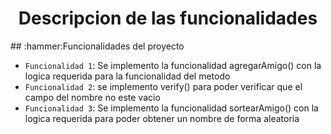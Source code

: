 <h1 align="center"> Descripcion de las funcionalidades </h1>
## :hammer:Funcionalidades del proyecto

- `Funcionalidad 1`: Se implemento la funcionalidad agregarAmigo() con la logica requerida para la funcionalidad del metodo 
- `Funcionalidad 2`: se implemento verify() para poder verificar que el campo del nombre no este vacio 
- `Funcionalidad 3`: Se implemento la funcionalidad sortearAmigo() con la logica requerida para poder obtener un nombre de forma aleatoria  
